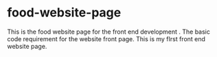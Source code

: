 # food-website-page
This is the food website page for the front end development .
The basic code requirement for the website front page.
This is my fIrst front end website page.
